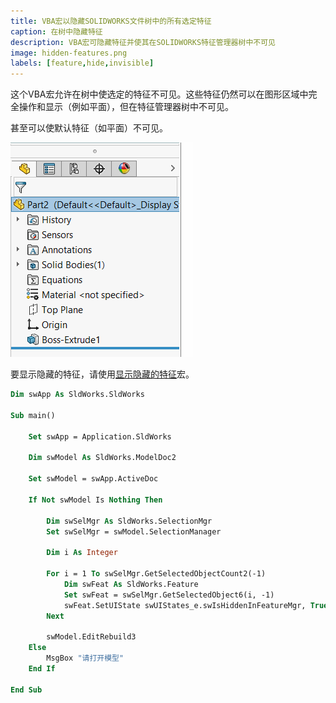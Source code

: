 ```yaml
---
title: VBA宏以隐藏SOLIDWORKS文件树中的所有选定特征
caption: 在树中隐藏特征
description: VBA宏可隐藏特征并使其在SOLIDWORKS特征管理器树中不可见
image: hidden-features.png
labels: [feature,hide,invisible]
---
```


这个VBA宏允许在树中使选定的特征不可见。这些特征仍然可以在图形区域中完全操作和显示（例如平面），但在特征管理器树中不可见。

甚至可以使默认特征（如平面）不可见。

![在特征管理器树中隐藏的草图、右侧和顶部平面](hidden-features.png)

要显示隐藏的特征，请使用[显示隐藏的特征](/docs/codestack/solidworks-api/document/features-manager/reveal-hidden-features/)宏。

```vb
Dim swApp As SldWorks.SldWorks

Sub main()

    Set swApp = Application.SldWorks
    
    Dim swModel As SldWorks.ModelDoc2
    
    Set swModel = swApp.ActiveDoc
    
    If Not swModel Is Nothing Then
        
        Dim swSelMgr As SldWorks.SelectionMgr
        Set swSelMgr = swModel.SelectionManager
        
        Dim i As Integer
        
        For i = 1 To swSelMgr.GetSelectedObjectCount2(-1)
            Dim swFeat As SldWorks.Feature
            Set swFeat = swSelMgr.GetSelectedObject6(i, -1)
            swFeat.SetUIState swUIStates_e.swIsHiddenInFeatureMgr, True
        Next
        
        swModel.EditRebuild3
    Else
        MsgBox "请打开模型"
    End If
    
End Sub
```
